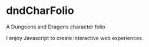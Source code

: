 # dndCharFolio
A Dungeons and Dragons character folio


I enjoy Javascript to create interactive web experiences.
